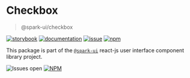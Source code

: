 # Checkbox
> @spark-ui/checkbox

[![storybook](https://img.shields.io/badge/storybook-black?logo=storybook)](https://sparkui.vercel.app/?path=/docs/components-checkbox--docs)
[![documentation](https://img.shields.io/badge/documentation-black?logo=googledocs)](https://sparkui-adv.vercel.app/docs/components/checkbox)
[![issue](https://img.shields.io/badge/report%20a%20bug-black?logo=openbugbounty&logoColor=red)](https://github.com/adevinta/spark/issues/new?&projects=4&template=bug-report.yml&assignees=&labels=component,checkbox)
[![npm](https://img.shields.io/npm/dt/%40spark-ui/checkbox?logo=npm&labelColor=black)](https://www.npmjs.com/package/@spark-ui/checkbox)


This package is part of the [`@spark-ui`](https://github.com/adevinta/spark) react-js user interface component library project.

![Issues open](https://img.shields.io/github/issues-search/adevinta/spark?query=is%3Aopen%20label%3Acomponent%20label%3Acheckbox&logo=openbugbounty&logoColor=red&label=issues%20open&color=red&link=https%3A%2F%2Fgithub.com%2Fadevinta%2Fspark%2Fissues%3Fq%3Dis%253Aopen%2Blabel%253Acomponent%2Blabel%253Acheckbox)
[![NPM](https://img.shields.io/npm/l/%40spark-ui%2Fcheckbox)](https://github.com/adevinta/spark/blob/main/packages/components/checkbox/LICENSE.md)
